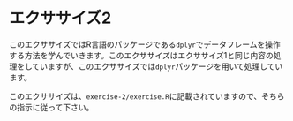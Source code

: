 # エクササイズ2

このエクササイズではR言語のパッケージである`dplyr`でデータフレームを操作する方法を学んでいきます。このエクササイズはエクササイズ1と同じ内容の処理をしていますが、このエクササイズでは`dplyr`パッケージを用いて処理しています。

このエクササイズは、`exercise-2/exercise.R`に記載されていますので、そちらの指示に従って下さい。
